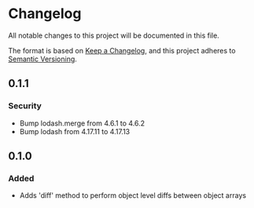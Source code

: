 # Changelog

All notable changes to this project will be documented in this file.

The format is based on [Keep a Changelog](https://keepachangelog.com/en/1.0.0/),
and this project adheres to [Semantic Versioning](https://semver.org/spec/v2.0.0.html).

## 0.1.1

### Security

- Bump lodash.merge from 4.6.1 to 4.6.2
- Bump lodash from 4.17.11 to 4.17.13

## 0.1.0

### Added

- Adds 'diff' method to perform object level diffs between object arrays
